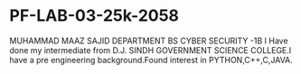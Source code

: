 # PF-LAB-03-25k-2058
MUHAMMAD MAAZ SAJID
DEPARTMENT BS CYBER SECURITY -1B
I Have done my intermediate from D.J. SINDH GOVERNMENT SCIENCE COLLEGE.I have a pre engineering background.Found interest in PYTHON,C++,C,JAVA.
